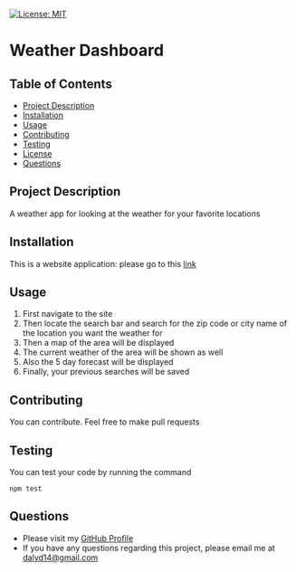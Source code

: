 [![License: MIT](https://img.shields.io/badge/License-MIT-yellow.svg)](https://opensource.org/licenses/MIT)
# Weather Dashboard
## Table of Contents
* [Project Description](#project-description)
* [Installation](#installation)
* [Usage](#usage)
* [Contributing](#contributing)
* [Testing](#testing)
* [License](#license)
* [Questions](#questions)

## Project Description
A weather app for looking at the weather for your favorite locations

## Installation
This is a website application: please go to this [link](https://dalyd14.github.io/weather-dashboard/)
## Usage
1. First navigate to the site
2. Then locate the search bar and search for the zip code or city name of the location you want the weather for
3. Then a map of the area will be displayed
4. The current weather of the area will be shown as well
5. Also the 5 day forecast will be displayed
6. Finally, your previous searches will be saved
## Contributing
You can contribute. Feel free to make pull requests
## Testing
You can test your code by running the command 
```
npm test
```

## Questions
* Please visit my [GitHub Profile](https://github.com/dalyd14)
* If you have any questions regarding this project, please email me at [dalyd14@gmail.com](mailto:dalyd14@gmail.com)